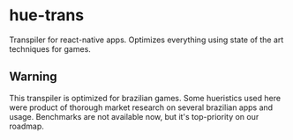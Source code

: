 # hue-trans

Transpiler for react-native apps. Optimizes everything using state of the art techniques for games.

## Warning

This transpiler is optimized for brazilian games. Some hueristics used here were product of thorough market research on several brazilian apps and usage. Benchmarks are not available now, but it's top-priority on our roadmap.
